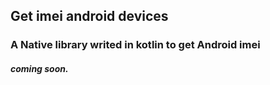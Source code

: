 ## Get imei android devices

### A Native library writed in kotlin to get Android imei

##### coming soon.
